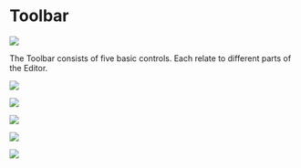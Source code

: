 Toolbar
=======



![](http://docwiki.hq.unity3d.com/uploads/Main/Editor-Toolbar.png)  

The Toolbar consists of five basic controls.  Each relate to different parts of the Editor.


![](http://docwiki.hq.unity3d.com/uploads/Main/UI-ViewTool.png)  

![](http://docwiki.hq.unity3d.com/uploads/Main/Editor-GizmoButtons.png)  

![](http://docwiki.hq.unity3d.com/uploads/Main/Editor-PlayButtons.png)  

![](http://docwiki.hq.unity3d.com/uploads/Main/Editor-LayersDropdown.png)  

![](http://docwiki.hq.unity3d.com/uploads/Main/Editor-LayoutDropdown.png)  

